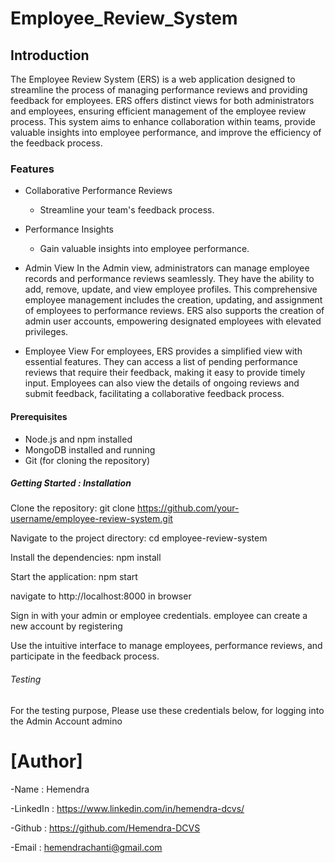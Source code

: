 # Employee_Review_System

## Introduction

The Employee Review System (ERS) is a web application designed to streamline the process of managing performance reviews and providing feedback for employees.  ERS offers distinct views for both administrators and employees, ensuring efficient management of the employee review process. This system aims to enhance collaboration within teams, provide valuable insights into employee performance, and improve the efficiency of the feedback process.

### Features

- Collaborative Performance Reviews
  - Streamline your team's feedback process.
- Performance Insights
  - Gain valuable insights into employee performance.

- Admin View
    In the Admin view, administrators can manage employee records and performance reviews seamlessly. They have the ability to add, remove, update, and view employee profiles. This comprehensive employee management includes the creation, updating, and assignment of employees to performance reviews. ERS also supports the creation of admin user accounts, empowering designated employees with elevated privileges.

- Employee View
    For employees, ERS provides a simplified view with essential features. They can access a list of pending performance reviews that require their feedback, making it easy to provide timely input. Employees can also view the details of ongoing reviews and submit feedback, facilitating a collaborative feedback process.

#### Prerequisites
- Node.js and npm installed
- MongoDB installed and running
- Git (for cloning the repository)


##### Getting Started : Installation

Clone the repository: git clone https://github.com/your-username/employee-review-system.git

Navigate to the project directory: cd employee-review-system

Install the dependencies: npm install

Start the application: npm start

navigate to http://localhost:8000 in browser

Sign in with your admin or employee credentials. employee can create a new account by registering

Use the intuitive interface to manage employees, performance reviews, and participate in the feedback process.

###### Testing

For the testing purpose, Please use these credentials below, for logging into the Admin Account
admino



# [Author]
-Name : Hemendra

-LinkedIn : https://www.linkedin.com/in/hemendra-dcvs/

-Github : https://github.com/Hemendra-DCVS

-Email : hemendrachanti@gmail.com
